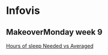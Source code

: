 # Infovis
## MakeoverMonday week 9
[Hours of sleep Needed vs Averaged](https://docs.google.com/spreadsheets/d/e/2PACX-1vTzkrZ1U7qo_K-V0Jtw5WkVpkDcwoR87E7NQwRZ36ZtdB53h3rJjLFfCqdi2TWZww/pubchart?oid=359641107&format=interactive)
